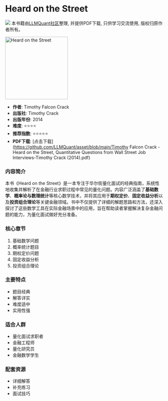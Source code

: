 # Heard on the Street

![](https://fastly.jsdelivr.net/gh/bucketio/img3@main/2024/09/04/1725464231869-e0b2f727-2a0f-4270-bf6c-31ddc350426a.gif)
本书籍由[LLMQuant社区](https://llmquant.com/)整理, 并提供PDF下载, 只供学习交流使用, 版权归原作者所有。

<img src="cover.jpg" alt="Heard on the Street" width="200"/>

- **作者**: Timothy Falcon Crack
- **出版社**: Timothy Crack
- **出版年份**: 2014
- **难度**: ⭐⭐⭐⭐
- **推荐指数**: ⭐⭐⭐⭐⭐
- **PDF下载**: [点击下载](https://github.com/LLMQuant/asset/blob/main/Timothy Falcon Crack - Heard on the Street, Quantitative Questions from Wall Street Job Interviews-Timothy Crack (2014).pdf)

### 内容简介

本书《Heard on the Street》是一本专注于华尔街量化面试的经典指南，系统性地收集并解析了在金融行业求职过程中常见的量化问题。内容广泛涵盖了**基础数学**、**概率论与数理统计**等核心数学技术，并将其应用于**期权定价**、**固定收益分析**以及**投资组合理论**等关键金融领域。书中不仅提供了详细的解题思路和方法，还深入探讨了这些数学工具在实际金融场景中的应用，旨在帮助读者掌握解决复杂金融问题的能力，为量化面试做好充分准备。

### 核心章节

1. 基础数学问题
2. 概率统计题目
3. 期权定价问题
4. 固定收益分析
5. 投资组合理论

### 主要特点

- 题目经典
- 解答详实
- 难度适中
- 实用性强

### 适合人群

- 量化面试求职者
- 金融工程师
- 量化研究员
- 金融数学学生

### 配套资源

- 详细解答
- 补充练习
- 面试技巧